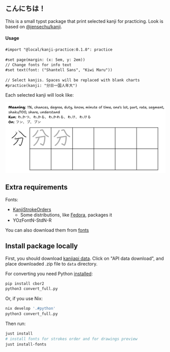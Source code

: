 ## こんにちは！

This is a small typst package that print selected kanji for practicing. Look is based on [@jensechu/kanji](https://github.com/jensechu/kanji).

#### Usage

```typ
#import "@local/kanji-practice:0.1.0": practice

#set page(margin: (x: 5em, y: 2em))
// Change fonts for info text
#set text(font: ("Shantell Sans", "Kiwi Maru"))

// Select kanjis. Spaces will be replaced with blank charts
#practice(kanji: "分日一国人年大")
```

Each selected kanji will look like:

![](docs/typst-screenshot.png)

## Extra requirements

Fonts:

- [KanjiStrokeOrders](https://sites.google.com/site/nihilistorguk/)
    - Some distributions, like [Fedora](https://fedoraproject.org/wiki/KanjiStrokeOrders_fonts), packages it
- YOzFontN-StdN-R

You can also download them from [fonts](https://github.com/istudyatuni/kanji-practice/tree/typst/fonts)

## Install package locally

First, you should download [kanjiapi data](https://kanjiapi.dev). Click on "API data download", and place downloaded .zip file to `data` directory. 

For converting you need Python [installed](https://www.python.org):

```py
pip install cbor2
python3 convert_full.py
```

Or, if you use Nix:

```sh
nix develop '.#python'
python3 convert_full.py
```

Then run:

```sh
just install
# install fonts for strokes order and for drawings preview
just install-fonts
```
